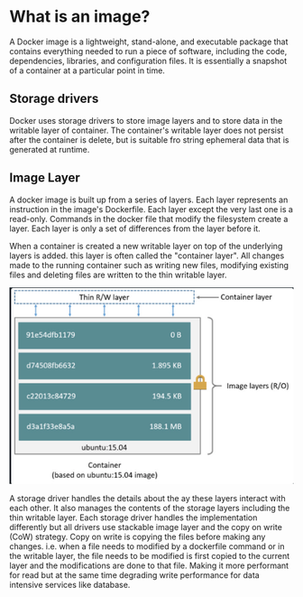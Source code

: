 # What is an image?

A Docker image is a lightweight, stand-alone, and executable package that contains everything needed to run a piece of software, including the code, dependencies, libraries, and configuration files. It is essentially a snapshot of a container at a particular point in time.

## Storage drivers

Docker uses storage drivers to store image layers and to store data in the writable layer of container. The container's writable layer does not persist after the container is delete, but is suitable fro string ephemeral data that is generated at runtime.

## Image Layer

A docker image is built up from a series of layers. Each layer represents an instruction in the image's Dockerfile. Each layer except the very last one is a read-only. Commands in the docker file that modify the filesystem create a layer. Each layer is only a set of differences from the layer before it.

When a container is created a new writable layer on top of the underlying layers is added. this layer is often called the "container layer". All changes made to the running container such as writing new files, modifying existing files and deleting files are written to the thin writable layer.

![image_layer](/images/docker/image_layer.png)

A storage driver handles the details about the ay these layers interact with each other. It also manages the contents of the storage layers including the thin writable layer. Each storage driver handles the implementation differently but all drivers use stackable image layer and the copy on write (CoW) strategy.
Copy on write is copying the files before making any changes. i.e. when a file needs to modified by a dockerfile command or in the writable layer, the file needs to be modified is first copied to the current layer and the modifications are done to that file. Making it more performant for read but at the same time degrading write performance for data intensive services like database.
